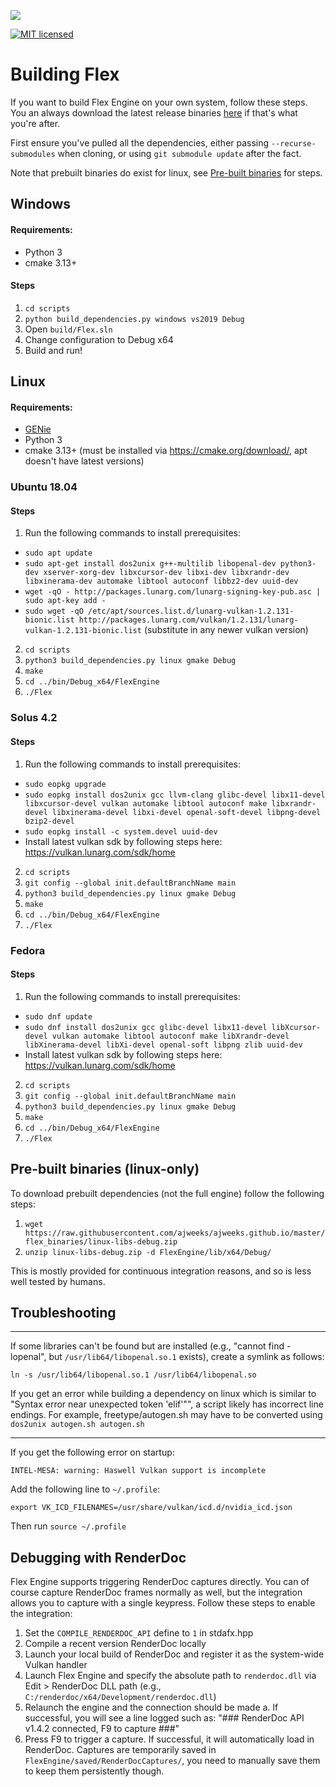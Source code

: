 ![](FlexEngine/screenshots/flex_engine_banner_3.png)

[![MIT licensed](https://img.shields.io/badge/license-MIT-blue.svg)](LICENSE.md)

# Building Flex

If you want to build Flex Engine on your own system, follow these steps. You an always download the latest release binaries [here](https://github.com/ajweeks/flexengine/releases) if that's what you're after.

First ensure you've pulled all the dependencies, either passing `--recurse-submodules` when cloning, or using `git submodule update` after the fact.

Note that prebuilt binaries do exist for linux, see [Pre-built binaries](#1-pre-built-binaries) for steps.

## Windows
#### Requirements:
- Python 3
- cmake 3.13+

#### Steps
1. `cd scripts`
2. `python build_dependencies.py windows vs2019 Debug`
3. Open `build/Flex.sln`
4. Change configuration to Debug x64
5. Build and run!


## Linux
#### Requirements:
- [GENie](https://github.com/bkaradzic/GENie)
- Python 3
- cmake 3.13+ (must be installed via https://cmake.org/download/, apt doesn't have latest versions)

### Ubuntu 18.04
#### Steps
1. Run the following commands to install prerequisites:
  - `sudo apt update`
  - `sudo apt-get install dos2unix g++-multilib libopenal-dev python3-dev xserver-xorg-dev libxcursor-dev libxi-dev libxrandr-dev libxinerama-dev automake libtool autoconf libbz2-dev uuid-dev`
  - `wget -qO - http://packages.lunarg.com/lunarg-signing-key-pub.asc | sudo apt-key add -`
  - `sudo wget -qO /etc/apt/sources.list.d/lunarg-vulkan-1.2.131-bionic.list http://packages.lunarg.com/vulkan/1.2.131/lunarg-vulkan-1.2.131-bionic.list` (substitute in any newer vulkan version)
2. `cd scripts`
3. `python3 build_dependencies.py linux gmake Debug`
4. `make`
5. `cd ../bin/Debug_x64/FlexEngine`
6. `./Flex`

### Solus 4.2
#### Steps
1. Run the following commands to install prerequisites:
  - `sudo eopkg upgrade`
  - `sudo eopkg install dos2unix gcc llvm-clang glibc-devel libx11-devel libxcursor-devel vulkan automake libtool autoconf make libxrandr-devel libxinerama-devel libxi-devel openal-soft-devel libpng-devel bzip2-devel`
  - `sudo eopkg install -c system.devel uuid-dev`
  - Install latest vulkan sdk by following steps here: https://vulkan.lunarg.com/sdk/home
2. `cd scripts`
3. `git config --global init.defaultBranchName main`
4. `python3 build_dependencies.py linux gmake Debug`
5. `make`
6. `cd ../bin/Debug_x64/FlexEngine`
7. `./Flex`

### Fedora
#### Steps
1. Run the following commands to install prerequisites:
  - `sudo dnf update`
  - `sudo dnf install dos2unix gcc glibc-devel libx11-devel libXcursor-devel vulkan automake libtool autoconf make libXrandr-devel libXinerama-devel libXi-devel openal-soft libpng zlib uuid-dev`
  - Install latest vulkan sdk by following steps here: https://vulkan.lunarg.com/sdk/home
2. `cd scripts`
3. `git config --global init.defaultBranchName main`
4. `python3 build_dependencies.py linux gmake Debug`
5. `make`
6. `cd ../bin/Debug_x64/FlexEngine`
7. `./Flex`


## Pre-built binaries (linux-only)
To download prebuilt dependencies (not the full engine) follow the following steps:

1. `wget https://raw.githubusercontent.com/ajweeks/ajweeks.github.io/master/flex_binaries/linux-libs-debug.zip`
2. `unzip linux-libs-debug.zip -d FlexEngine/lib/x64/Debug/`

This is mostly provided for continuous integration reasons, and so is less well tested by humans.

## Troubleshooting

---

If some libraries can't be found but are installed (e.g., "cannot find -lopenal", but `/usr/lib64/libopenal.so.1` exists), create a symlink as follows:

`ln -s /usr/lib64/libopenal.so.1 /usr/lib64/libopenal.so`

If you get an error while building a dependency on linux which is similar to "Syntax error near unexpected token 'elif'"", a script likely has incorrect line endings. For example, freetype/autogen.sh may have to be converted using `dos2unix autogen.sh autogen.sh`

---

If you get the following error on startup:

`INTEL-MESA: warning: Haswell Vulkan support is incomplete`

Add the following line to `~/.profile`:

`export VK_ICD_FILENAMES=/usr/share/vulkan/icd.d/nvidia_icd.json`

Then run `source ~/.profile`


## Debugging with RenderDoc

Flex Engine supports triggering RenderDoc captures directly. You can of course capture RenderDoc frames normally as well, but the integration allows you to capture with a single keypress. Follow these steps to enable the integration:
1. Set the `COMPILE_RENDERDOC_API` define to `1` in stdafx.hpp
2. Compile a recent version RenderDoc locally
3. Launch your local build of RenderDoc and register it as the system-wide Vulkan handler
4. Launch Flex Engine and specify the absolute path to `renderdoc.dll` via Edit > RenderDoc DLL path (e.g., `C:/renderdoc/x64/Development/renderdoc.dll`)
5. Relaunch the engine and the connection should be made
  a. If successful, you will see a line logged such as: "### RenderDoc API v1.4.2 connected, F9 to capture ###"
6. Press F9 to trigger a capture. If successful, it will automatically load in RenderDoc. Captures are temporarily saved in `FlexEngine/saved/RenderDocCaptures/`, you need to manually save them to keep them persistently though.
